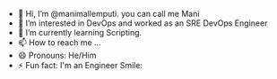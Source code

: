 - 👋 Hi, I’m @manimallemputi. you can call me Mani
- 👀 I’m interested in DevOps and worked as an SRE DevOps Engineer
- 🌱 I’m currently learning Scripting.
- 📫 How to reach me ...
- 😄 Pronouns: He/Him
- ⚡ Fun fact: I'm an Engineer Smile:

<!---
manimallemputi/manimallemputi is a ✨ special ✨ repository because its `README.md` (this file) appears on your GitHub profile.
You can click the Preview link to take a look at your changes.
--->
